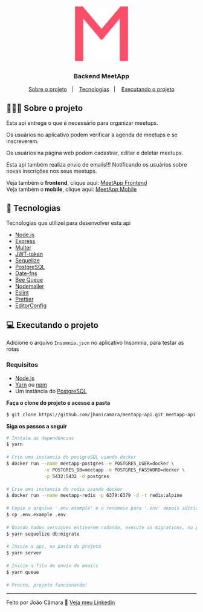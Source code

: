 <h1 align="center">
	<img alt="MeetUp" src=".github/logo.svg" width="140px" />
</h1>

<h3 align="center">
  <b>Backend MeetApp</b>
</h3>


<p align="center">
  <a href="#-Sobre-o-projeto">Sobre o projeto</a>&nbsp;&nbsp;&nbsp;|&nbsp;&nbsp;&nbsp;
  <a href="#-Tecnologias">Tecnologias</a>&nbsp;&nbsp;&nbsp;|&nbsp;&nbsp;&nbsp;
  <a href="#-Executando-o-projeto">Executando o projeto</a>
</p>


## 💇🏻‍♂️ Sobre o projeto

Esta api entrega o que é necessário para organizar meetups.

Os usuários no aplicativo podem verificar a agenda de meetups e se inscreverem.

Os usuários na página web podem cadastrar, editar e deletar meetups.

Esta api também realiza envio de emails!!! Notificando os usuários sobre novas inscrições nos seus meetups.

Veja também o **frontend**, clique aqui: [MeetApp Frontend](https://github.com/jhonicamara/meetapp-web)<br />
Veja também o **mobile**, clique aqui: [MeetApp Mobile](https://github.com/jhonicamara/meetapp-mobile)

## 🚀 Tecnologias

Tecnologias que utilizei para desenvolver esta api

- [Node.js](https://nodejs.org/en/)
- [Express](https://expressjs.com/pt-br/)
- [Multer](https://github.com/expressjs/multer)
- [JWT-token](https://jwt.io/)
- [Sequelize](https://sequelize.org/master/)
- [PostgreSQL](https://www.postgresql.org/)
- [Date-fns](https://date-fns.org/)
- [Bee Queue](https://github.com/bee-queue/bee-queue)
- [Nodemailer](https://nodemailer.com/about/)
- [Eslint](https://eslint.org/)
- [Prettier](https://prettier.io/)
- [EditorConfig](https://editorconfig.org/)

## 💻 Executando o projeto

Adicione o arquivo `Insomnia.json` no aplicativo Insomnia, para testar as rotas

### Requisitos

- [Node.js](https://nodejs.org/en/)
- [Yarn](https://classic.yarnpkg.com/) ou [npm](https://www.npmjs.com/)
- Um instância do [PostgreSQL](https://www.postgresql.org/)

**Faça o clone do projeto e acesse a pasta**

```bash
$ git clone https://github.com/jhonicamara/meetapp-api.git meetapp-api && cd meetapp-api
```

**Siga os passos a seguir**

```bash
# Instale as dependências
$ yarn

# Crie uma instancia do postgreSQL usando docker
$ docker run --name meetapp-postgres -e POSTGRES_USER=docker \
              -e POSTGRES_DB=meetapp -e POSTGRES_PASSWORD=docker \
              -p 5432:5432 -d postgres

# Crie uma instancia do redis usando docker
$ docker run --name meetapp-redis -p 6379:6379 -d -t redis:alpine

# Copie o arquivo '.env.example' e o renomeie para '.env' depois adicione os valores das variaveis ambiente.
$ cp .env.example .env

# Quando todos serviçoes estiverem rodando, execute as migrations, na pasta do projeto.
$ yarn sequelize db:migrate

# Inicie a api, na pasta do projeto
$ yarn server

# Inicie a fila de envio de emails
$ yarn queue

# Pronto, projeto funcionando!
```
---

Feito por João Câmara 👋 [Veja meu Linkedin](https://www.linkedin.com/in/jo%C3%A3o-c%C3%A2mara-565b42184/)
